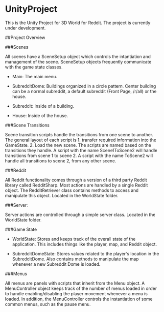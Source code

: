 # UnityProject

This is the Unity Project for 3D World for Reddit. The project is currently under development.
 
##Project Overview
 
###Scenes

 All scenes have a SceneSetup object which controls the intantiation and management of the scene. SceneSetup objects frequently communicate with the game state classes.
 
 - Main: The main menu.
 
 - SubredditDome: Buildings organized in a circle pattern. Center building can be a normal subreddit, a default subreddit (Front Page, /r/all) or the house.
 
 - Subreddit: Inside of a building.
 
 - House: Inside of the house.
 
###Scene Transitions

 Scene transition scripts handle the transitions from one scene to another. The general layout of each script is 1. transfer required information into the GameState. 2. Load the new scene.
 The scripts are named based on the transitions they handle. A script with the name Scene1ToScene2 will handle transitions from scene 1 to scene 2.
 A script with the name ToScene2 will handle all transitions to scene 2, from any other scene.
 
###Reddit

 All Reddit functionality comes through a version of a third party Reddit library called RedditSharp. Most actions are handled by a single Reddit object. The RedditRetriever class contains methods to access and manipulate this object. Located in the WorldState folder.
 
###Server:

 Server actions are controlled through a simple server class. Located in the WorldState folder.
 
###Game State

 - WorldState: Stores and keeps track of the overall state of the application. This includes things like the player, map, and Reddit object.
 
 - SubredditDomeState: Stores values related to the player's location in the SubredditDome. Also contains methods to manipulate the map whenever a new Subreddit Dome is loaded.
 
###Menus

 All menus are panels with scripts that inherit from the Menu object. 
 A MenuController object keeps track of the number of menus loaded in order to handle enabling/disabling the player movement whenever a menu is loaded.
 In addition, the MenuController controls the instantiation of some common menus, such as the pause menu.



